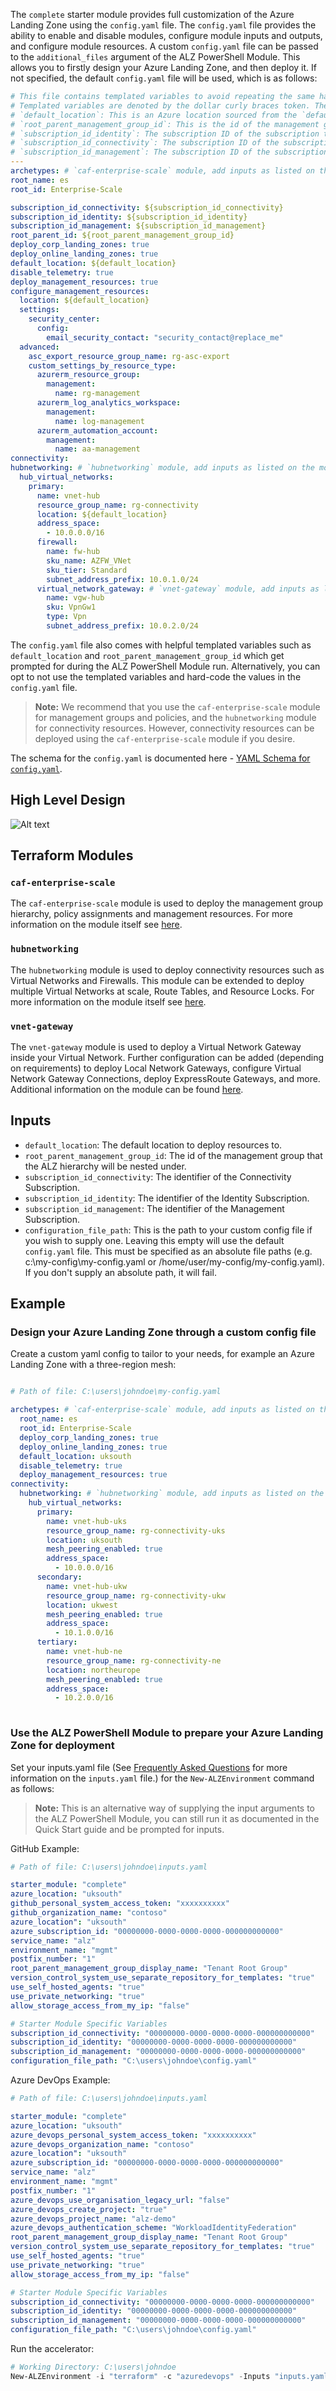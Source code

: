 <!-- markdownlint-disable first-line-h1 -->
The `complete` starter module provides full customization of the Azure Landing Zone using the `config.yaml` file. The `config.yaml` file provides the ability to enable and disable modules, configure module inputs and outputs, and configure module resources.
A custom `config.yaml` file can be passed to the `additional_files` argument of the ALZ PowerShell Module. This allows you to firstly design your Azure Landing Zone, and then deploy it.
If not specified, the default `config.yaml` file will be used, which is as follows:
  
  ```yaml
# This file contains templated variables to avoid repeating the same hard-coded values.
# Templated variables are denoted by the dollar curly braces token. The following details each templated variable that you can use:
# `default_location`: This is an Azure location sourced from the `default_location` variable. This can be used to set the location of resources.
# `root_parent_management_group_id`: This is the id of the management group that the ALZ hierarchy will be nested under.
# `subscription_id_identity`: The subscription ID of the subscription to deploy the identity resources to, sourced from the variable `subscription_id_identity`.
# `subscription_id_connectivity`: The subscription ID of the subscription to deploy the connectivity resources to, sourced from the variable `subscription_id_connectivity`.
# `subscription_id_management`: The subscription ID of the subscription to deploy the management resources to, sourced from the variable `subscription_id_management`.
---
archetypes: # `caf-enterprise-scale` module, add inputs as listed on the module registry where necessary.
  root_name: es
  root_id: Enterprise-Scale

  subscription_id_connectivity: ${subscription_id_connectivity}
  subscription_id_identity: ${subscription_id_identity}
  subscription_id_management: ${subscription_id_management}
  root_parent_id: ${root_parent_management_group_id}
  deploy_corp_landing_zones: true
  deploy_online_landing_zones: true
  default_location: ${default_location}
  disable_telemetry: true
  deploy_management_resources: true
  configure_management_resources:
    location: ${default_location}
    settings:
      security_center:
        config:
          email_security_contact: "security_contact@replace_me"
    advanced:
      asc_export_resource_group_name: rg-asc-export
      custom_settings_by_resource_type:
        azurerm_resource_group:
          management:
            name: rg-management
        azurerm_log_analytics_workspace:
          management:
            name: log-management
        azurerm_automation_account:
          management:
            name: aa-management
connectivity:
  hubnetworking: # `hubnetworking` module, add inputs as listed on the module registry where necessary.
    hub_virtual_networks:
      primary:
        name: vnet-hub
        resource_group_name: rg-connectivity
        location: ${default_location}
        address_space:
          - 10.0.0.0/16
        firewall:
          name: fw-hub
          sku_name: AZFW_VNet
          sku_tier: Standard
          subnet_address_prefix: 10.0.1.0/24
        virtual_network_gateway: # `vnet-gateway` module, add inputs as listed on the module registry where necessary.
          name: vgw-hub
          sku: VpnGw1
          type: Vpn
          subnet_address_prefix: 10.0.2.0/24

  ```

The `config.yaml` file also comes with helpful templated variables such as `default_location` and `root_parent_management_group_id` which get prompted for during the ALZ PowerShell Module run. Alternatively, you can opt to not use the templated variables and hard-code the values in the `config.yaml` file.

> **Note:** We recommend that you use the `caf-enterprise-scale` module for management groups and policies, and the `hubnetworking` module for connectivity resources. However, connectivity resources can be deployed using the `caf-enterprise-scale` module if you desire.

The schema for the `config.yaml` is documented here - [YAML Schema for `config.yaml`][wiki_yaml_schema_reference].

## High Level Design

![Alt text](./media/starter-module-hubnetworking.png)

## Terraform Modules

### `caf-enterprise-scale`

The `caf-enterprise-scale` module is used to deploy the management group hierarchy, policy assignments and management resources. For more information on the module itself see [here](https://github.com/Azure/terraform-azurerm-caf-enterprise-scale).

### `hubnetworking`

The `hubnetworking` module is used to deploy connectivity resources such as Virtual Networks and Firewalls.
This module can be extended to deploy multiple Virtual Networks at scale, Route Tables, and Resource Locks. For more information on the module itself see [here](https://github.com/Azure/terraform-azurerm-hubnetworking).

### `vnet-gateway`

The `vnet-gateway` module is used to deploy a Virtual Network Gateway inside your Virtual Network. Further configuration can be added (depending on requirements) to deploy Local Network Gateways, configure Virtual Network Gateway Connections, deploy ExpressRoute Gateways, and more. Additional information on the module can be found [here](https://github.com/Azure/terraform-azurerm-vnet-gateway).

## Inputs

- `default_location`: The default location to deploy resources to.
- `root_parent_management_group_id`: The id of the management group that the ALZ hierarchy will be nested under.
- `subscription_id_connectivity`: The identifier of the Connectivity Subscription.
- `subscription_id_identity`: The identifier of the Identity Subscription.
- `subscription_id_management`: The identifier of the Management Subscription.
- `configuration_file_path`: This is the path to your custom config file if you wish to supply one. Leaving this empty will use the default `config.yaml` file. This must be specified as an absolute file paths (e.g. c:\\my-config\\my-config.yaml or /home/user/my-config/my-config.yaml). If you don't supply an absolute path, it will fail.

## Example

### Design your Azure Landing Zone through a custom config file

Create a custom yaml config to tailor to your needs, for example an Azure Landing Zone with a three-region mesh:

```yaml

# Path of file: C:\users\johndoe\my-config.yaml

archetypes: # `caf-enterprise-scale` module, add inputs as listed on the module registry where necessary.
  root_name: es
  root_id: Enterprise-Scale
  deploy_corp_landing_zones: true
  deploy_online_landing_zones: true
  default_location: uksouth
  disable_telemetry: true
  deploy_management_resources: true
connectivity:
  hubnetworking: # `hubnetworking` module, add inputs as listed on the module registry where necessary.
    hub_virtual_networks:
      primary:
        name: vnet-hub-uks
        resource_group_name: rg-connectivity-uks
        location: uksouth
        mesh_peering_enabled: true
        address_space:
          - 10.0.0.0/16
      secondary:
        name: vnet-hub-ukw
        resource_group_name: rg-connectivity-ukw
        location: ukwest
        mesh_peering_enabled: true
        address_space:
          - 10.1.0.0/16
      tertiary:
        name: vnet-hub-ne
        resource_group_name: rg-connectivity-ne
        location: northeurope
        mesh_peering_enabled: true
        address_space:
          - 10.2.0.0/16
    
```

### Use the ALZ PowerShell Module to prepare your Azure Landing Zone for deployment

Set your inputs.yaml file (See [Frequently Asked Questions][wiki_frequently_asked_questions] for more information on the `inputs.yaml` file.) for the `New-ALZEnvironment` command as follows:

> **Note:** This is an alternative way of supplying the input arguments to the ALZ PowerShell Module, you can still run it as documented in the Quick Start guide and be prompted for inputs.

GitHub Example:

```yaml
# Path of file: C:\users\johndoe\inputs.yaml

starter_module: "complete"
azure_location: "uksouth"
github_personal_system_access_token: "xxxxxxxxxx"
github_organization_name: "contoso"
azure_location": "uksouth"
azure_subscription_id: "00000000-0000-0000-0000-000000000000"
service_name: "alz"
environment_name: "mgmt"
postfix_number: "1"
root_parent_management_group_display_name: "Tenant Root Group"
version_control_system_use_separate_repository_for_templates: "true"
use_self_hosted_agents: "true"
use_private_networking: "true"
allow_storage_access_from_my_ip: "false"

# Starter Module Specific Variables
subscription_id_connectivity: "00000000-0000-0000-0000-000000000000"
subscription_id_identity: "00000000-0000-0000-0000-000000000000"
subscription_id_management: "00000000-0000-0000-0000-000000000000"
configuration_file_path: "C:\users\johndoe\config.yaml"
```

Azure DevOps Example:

```yaml
# Path of file: C:\users\johndoe\inputs.yaml

starter_module: "complete"
azure_location: "uksouth"
azure_devops_personal_system_access_token: "xxxxxxxxxx"
azure_devops_organization_name: "contoso"
azure_location": "uksouth"
azure_subscription_id: "00000000-0000-0000-0000-000000000000"
service_name: "alz"
environment_name: "mgmt"
postfix_number: "1"
azure_devops_use_organisation_legacy_url: "false"
azure_devops_create_project: "true"
azure_devops_project_name: "alz-demo"
azure_devops_authentication_scheme: "WorkloadIdentityFederation"
root_parent_management_group_display_name: "Tenant Root Group"
version_control_system_use_separate_repository_for_templates: "true"
use_self_hosted_agents: "true"
use_private_networking: "true"
allow_storage_access_from_my_ip: "false"

# Starter Module Specific Variables
subscription_id_connectivity: "00000000-0000-0000-0000-000000000000"
subscription_id_identity: "00000000-0000-0000-0000-000000000000"
subscription_id_management: "00000000-0000-0000-0000-000000000000"
configuration_file_path: "C:\users\johndoe\config.yaml"
```

Run the accelerator:

```powershell
# Working Directory: C:\users\johndoe
New-ALZEnvironment -i "terraform" -c "azuredevops" -Inputs "inputs.yaml" -autoApprove -v "v0.4.0"
```

 [//]: # (************************)
 [//]: # (INSERT LINK LABELS BELOW)
 [//]: # (************************)

[wiki_yaml_schema_reference]: %5BUser-Guide%5D-YAML-Schema-Reference "Wiki - YAML Schema Reference"
[wiki_frequently_asked_questions]: Frequently-Asked-Questions "Wiki - Frequently Asked Questions"
